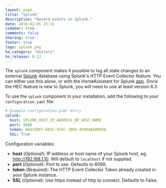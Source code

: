 ```yaml
---
layout: page
title: "Splunk"
description: "Record events in Splunk."
date: 2016-02-05 15:31
sidebar: true
comments: false
sharing: true
footer: true
logo: splunk.png
ha_category: "History"
ha_release: 0.13
---
```


The `splunk` component makes it possible to log all state changes to an external [Splunk](http://splunk.com/) database using Splunk's HTTP Event Collector feature. You can either use this alone, or with the HomeAssistant for Splunk [app](https://github.com/miniconfig/splunk-homeassistant). Since the HEC feature is new to Splunk, you will need to use at least version 6.3.

To use the `splunk` component in your installation, add the following to your `configuration.yaml` file:

```yaml
# Example configuration.yaml entry
splunk:
  host: SPLUNK_HOST_IP_ADDRESS_OR_HOST_NAME
  port: 8088
  token: B4415DFF-683C-5C6C-3994-4F6D4A5DB03A
  SSL: True
```

Configuration variables:

- **host** (*Optional*): IP address or host name of your Splunk host, eg. http://192.168.1.10. Will default to `localhost` if not supplied.
- **port** (*Optional*): Port to use. Defaults to 8088.
- **token** (*Required*): The HTTP Event Collector Token already created in your Splunk instance.
- **SSL** (*Optional*): Use https instead of http to connect. Defaults to False.
